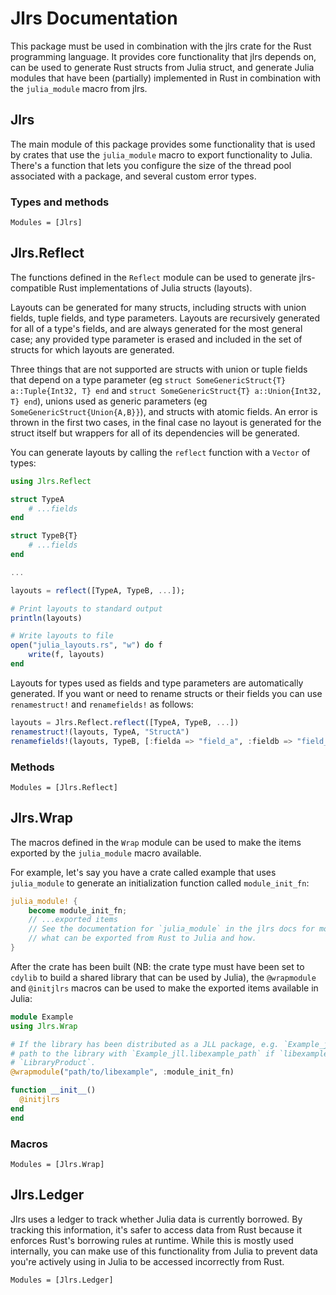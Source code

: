 # Jlrs Documentation

This package must be used in combination with the jlrs crate for the Rust programming language. It provides core functionality that jlrs depends on, can be used to generate Rust structs from Julia struct, and generate Julia modules that have been (partially) implemented in Rust in combination with the `julia_module` macro from jlrs.

## Jlrs

The main module of this package provides some functionality that is used by crates that use the `julia_module` macro to export functionality to Julia. There's a function that lets you configure the size of the thread pool associated with a package, and several custom error types.

### Types and methods

```@autodocs
Modules = [Jlrs]
```


## Jlrs.Reflect

The functions defined in the `Reflect` module can be used to generate jlrs-compatible Rust implementations of Julia structs (layouts).

Layouts can be generated for many structs, including structs with union fields, tuple fields, and type parameters. Layouts are recursively generated for all of a type's fields, and are always generated for the most general case; any provided type parameter is erased and included in the set of structs for which layouts are generated.

Three things that are not supported are structs with union or tuple fields that depend on a type parameter (eg `struct SomeGenericStruct{T} a::Tuple{Int32, T} end` and `struct SomeGenericStruct{T} a::Union{Int32, T} end`), unions used as generic parameters (eg `SomeGenericStruct{Union{A,B}}`), and structs with atomic fields. An error is thrown in the first two cases, in the final case no layout is generated for the struct itself but wrappers for all of its dependencies will be generated.

You can generate layouts by calling the `reflect` function with a `Vector` of types:

```julia
using Jlrs.Reflect

struct TypeA
    # ...fields
end

struct TypeB{T}
    # ...fields
end

...

layouts = reflect([TypeA, TypeB, ...]);

# Print layouts to standard output
println(layouts)

# Write layouts to file
open("julia_layouts.rs", "w") do f
    write(f, layouts)
end
```

Layouts for types used as fields and type parameters are automatically generated. If you want or need to rename structs or their fields you can use `renamestruct!` and `renamefields!` as follows:

```julia
layouts = Jlrs.Reflect.reflect([TypeA, TypeB, ...])
renamestruct!(layouts, TypeA, "StructA")
renamefields!(layouts, TypeB, [:fielda => "field_a", :fieldb => "field_b"])
```

### Methods

```@autodocs
Modules = [Jlrs.Reflect]
```


## Jlrs.Wrap

The macros defined in the `Wrap` module can be used to make the items exported by the `julia_module` macro available.

For example, let's say you have a crate called example that uses `julia_module` to generate an initialization function called `module_init_fn`:

```rust
julia_module! {
    become module_init_fn;
    // ...exported items
    // See the documentation for `julia_module` in the jlrs docs for more information about
    // what can be exported from Rust to Julia and how.
}
```

After the crate has been built (NB: the crate type must have been set to `cdylib` to build a shared library that can be used by Julia), the `@wrapmodule` and `@initjlrs` macros can be used to make the exported items available in Julia:

```julia
module Example
using Jlrs.Wrap

# If the library has been distributed as a JLL package, e.g. `Example_jll`, you can replace the 
# path to the library with `Example_jll.libexample_path` if `libexample` is the name of the 
# `LibraryProduct`.
@wrapmodule("path/to/libexample", :module_init_fn)

function __init__()
  @initjlrs
end
end
```

### Macros

```@autodocs
Modules = [Jlrs.Wrap]
```


## Jlrs.Ledger

Jlrs uses a ledger to track whether Julia data is currently borrowed. By tracking this information, it's safer to access data from Rust because it enforces Rust's borrowing rules at runtime. While this is mostly used internally, you can make use of this functionality from Julia to prevent data you're actively using in Julia to be accessed incorrectly from Rust.

```@autodocs
Modules = [Jlrs.Ledger]
```
